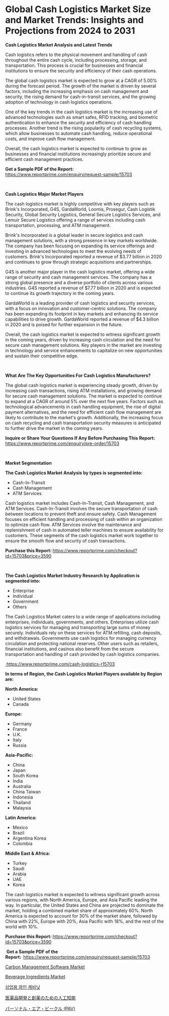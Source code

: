 <p><h1>Global Cash Logistics Market Size and Market Trends: Insights and Projections from 2024 to 2031</h1></p><p><strong>Cash Logistics Market Analysis and Latest Trends</strong></p>
<p><p>Cash logistics refers to the physical movement and handling of cash throughout the entire cash cycle, including processing, storage, and transportation. This process is crucial for businesses and financial institutions to ensure the security and efficiency of their cash operations.</p><p>The global cash logistics market is expected to grow at a CAGR of 5.00% during the forecast period. The growth of the market is driven by several factors, including the increasing emphasis on cash management and security, the rising demand for cash-in-transit services, and the growing adoption of technology in cash logistics operations.</p><p>One of the key trends in the cash logistics market is the increasing use of advanced technologies such as smart safes, RFID tracking, and biometric authentication to enhance the security and efficiency of cash handling processes. Another trend is the rising popularity of cash recycling systems, which allow businesses to automate cash handling, reduce operational costs, and improve cash flow management.</p><p>Overall, the cash logistics market is expected to continue to grow as businesses and financial institutions increasingly prioritize secure and efficient cash management practices.</p></p>
<p><strong>Get a Sample PDF of the Report:&nbsp;</strong> <a href="https://www.reportprime.com/enquiry/request-sample/15703">https://www.reportprime.com/enquiry/request-sample/15703</a></p>
<p>&nbsp;</p>
<p><strong>Cash Logistics Major Market Players</strong></p>
<p><p>The cash logistics market is highly competitive with key players such as Brink's Incorporated, G4S, GardaWorld, Loomis, Prosegur, Cash Logistik Security, Global Security Logistics, General Secure Logistics Services, and Lemuir Secure Logistics offering a range of services including cash transportation, processing, and ATM management.</p><p>Brink's Incorporated is a global leader in secure logistics and cash management solutions, with a strong presence in key markets worldwide. The company has been focusing on expanding its service offerings and investing in advanced technologies to meet the evolving needs of customers. Brink's Incorporated reported a revenue of $3.77 billion in 2020 and continues to grow through strategic acquisitions and partnerships.</p><p>G4S is another major player in the cash logistics market, offering a wide range of security and cash management services. The company has a strong global presence and a diverse portfolio of clients across various industries. G4S reported a revenue of $7.77 billion in 2020 and is expected to continue its growth trajectory in the coming years.</p><p>GardaWorld is a leading provider of cash logistics and security services, with a focus on innovation and customer-centric solutions. The company has been expanding its footprint in key markets and enhancing its service capabilities to drive growth. GardaWorld reported a revenue of $4.3 billion in 2020 and is poised for further expansion in the future.</p><p>Overall, the cash logistics market is expected to witness significant growth in the coming years, driven by increasing cash circulation and the need for secure cash management solutions. Key players in the market are investing in technology and service enhancements to capitalize on new opportunities and sustain their competitive edge.</p></p>
<p>&nbsp;</p>
<p><strong>What Are The Key Opportunities For Cash Logistics Manufacturers?</strong></p>
<p><p>The global cash logistics market is experiencing steady growth, driven by increasing cash transactions, rising ATM installations, and growing demand for secure cash management solutions. The market is expected to continue to expand at a CAGR of around 5% over the next five years. Factors such as technological advancements in cash handling equipment, the rise of digital payment alternatives, and the need for efficient cash flow management are likely to contribute to the market's growth. Additionally, the increasing focus on cash recycling and cash transportation security measures is anticipated to further drive the market in the coming years.</p></p>
<p><strong>Inquire or Share Your Questions If Any Before Purchasing This Report:</strong> <a href="https://www.reportprime.com/enquiry/pre-order/15703">https://www.reportprime.com/enquiry/pre-order/15703</a></p>
<p>&nbsp;</p>
<p><strong>Market Segmentation</strong></p>
<p><strong>The Cash Logistics Market Analysis by types is segmented into:</strong></p>
<p><ul><li>Cash-In-Transit</li><li>Cash Management</li><li>ATM Services</li></ul></p>
<p><p>Cash logistics market includes Cash-In-Transit, Cash Management, and ATM Services. Cash-In-Transit involves the secure transportation of cash between locations to prevent theft and ensure safety. Cash Management focuses on efficient handling and processing of cash within an organization to optimize cash flow. ATM Services involve the maintenance and replenishment of cash in automated teller machines to ensure availability for customers. These segments of the cash logistics market work together to ensure the smooth flow and security of cash transactions.</p></p>
<p><strong>Purchase this Report:&nbsp;</strong><a href="https://www.reportprime.com/checkout?id=15703&price=3590">https://www.reportprime.com/checkout?id=15703&price=3590</a></p>
<p>&nbsp;</p>
<p><strong>The Cash Logistics Market Industry Research by Application is segmented into:</strong></p>
<p><ul><li>Enterprise</li><li>Individual</li><li>Government</li><li>Others</li></ul></p>
<p><p>The Cash Logistics Market caters to a wide range of applications including enterprises, individuals, governments, and others. Enterprises utilize cash logistics services for managing and transporting large sums of money securely. Individuals rely on these services for ATM refilling, cash deposits, and withdrawals. Governments use cash logistics for managing currency circulation and protecting national reserves. Other users such as retailers, financial institutions, and casinos also benefit from the secure transportation and handling of cash provided by cash logistics companies.</p></p>
<p><a href="https://www.reportprime.com/cash-logistics-r15703">&nbsp;https://www.reportprime.com/cash-logistics-r15703</a></p>
<p><strong>In terms of Region, the Cash Logistics Market Players available by Region are:</strong></p>
<p>
    <p> <strong> North America: </strong>
        <ul>
            <li>United States</li>
            <li>Canada</li>
        </ul>
        </p> 
    <p> <strong> Europe: </strong>
        <ul>
            <li>Germany</li>
            <li>France</li>
            <li>U.K.</li>
            <li>Italy</li>
            <li>Russia</li>
        </ul>
        </p> 
    <p> <strong> Asia-Pacific: </strong>
        <ul>
            <li>China</li>
            <li>Japan</li>
            <li>South Korea</li>
            <li>India</li>
            <li>Australia</li>
            <li>China Taiwan</li>
            <li>Indonesia</li>
            <li>Thailand</li>
            <li>Malaysia</li>
        </ul>
        </p> 
    <p> <strong> Latin America: </strong>
        <ul>
            <li>Mexico</li>
            <li>Brazil</li>
            <li>Argentina Korea</li>
            <li>Colombia</li>
        </ul>
        </p> 
    <p> <strong> Middle East & Africa: </strong>
        <ul>
            <li>Turkey</li>
            <li>Saudi</li>
            <li>Arabia</li>
            <li>UAE</li>
            <li>Korea</li>
        </ul>
    </p>
    </p>
<p><p>The cash logistics market is expected to witness significant growth across various regions, with North America, Europe, and Asia Pacific leading the way. In particular, the United States and China are projected to dominate the market, holding a combined market share of approximately 60%. North America is expected to account for 30% of the market share, followed by China with 22%, Europe with 20%, Asia Pacific with 18%, and the rest of the world with 10%.</p></p>
<p><strong>Purchase this Report: </strong><a href="https://www.reportprime.com/checkout?id=15703&price=3590">https://www.reportprime.com/checkout?id=15703&price=3590</a></p>
<p>&nbsp;<strong>Get a Sample PDF of the Report:&nbsp;&nbsp;</strong><a href="https://www.reportprime.com/enquiry/request-sample/15703">https://www.reportprime.com/enquiry/request-sample/15703</a></p>
<p><strong></strong></p>
<p><p><a href="https://github.com/lubmix/Market-Research-Report-List-2/blob/main/carbon-management-software-market.md">Carbon Management Software Market</a></p><p><a href="https://www.linkedin.com/pulse/beverage-ingredients-market-report-reveals-latest-trends-growth-tsffe?trackingId=LZraYec%2BBe2rbyWWldn%2BGQ%3D%3D">Beverage Ingredients Market</a></p><p><a href="https://github.com/vsckjg50460/Market-Research-Report-List-2/blob/main/845652076318.md">상업용 와인 캐비닛</a></p><p><a href="https://github.com/EstelWisozk1/Market-Research-Report-List-1/blob/main/692915281920.md">医薬品開発と創薬のための人工知能</a></p><p><a href="https://github.com/andym141978/Market-Research-Report-List-1/blob/main/929574481921.md">パーソナル・エア・ビークル (PAV)</a></p></p>
